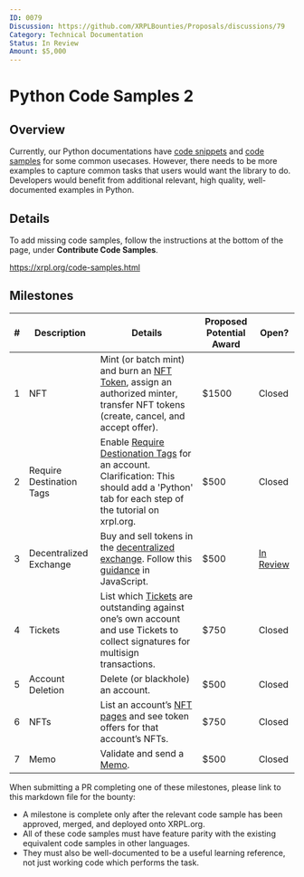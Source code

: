 ```yaml
---
ID: 0079
Discussion: https://github.com/XRPLBounties/Proposals/discussions/79
Category: Technical Documentation
Status: In Review
Amount: $5,000
---
```


# Python Code Samples 2

## Overview

Currently, our Python documentations have [code snippets](https://github.com/XRPLF/xrpl-py/tree/master/snippets) and [code samples](https://github.com/XRPLF/xrpl-dev-portal/tree/master/content/_code-samples) for some common usecases. However, there needs to be more examples to capture common tasks that users would want the library to do. Developers would benefit from additional relevant, high quality, well-documented examples in Python.

## Details

To add missing code samples, follow the instructions at the bottom of the page, under **Contribute Code Samples**.

https://xrpl.org/code-samples.html

## Milestones

| #   | Description              | Details                                                                                                                                                                                                    | Proposed Potential Award | Open? |
| --- | ------------------------ | ---------------------------------------------------------------------------------------------------------------------------------------------------------------------------------------------------------- | ------------------------ | ----- |
| 1   | NFT                      | Mint (or batch mint) and burn an [NFT Token](https://xrpl.org/non-fungible-tokens.html#non-fungible-tokens-overview), assign an authorized minter, transfer NFT tokens (create, cancel, and accept offer). | $1500                    | Closed  |
| 2   | Require Destination Tags | Enable [Require Destionation Tags](https://xrpl.org/require-destination-tags.html#require-destination-tags) for an account. Clarification: This should add a 'Python' tab for each step of the tutorial on xrpl.org.                                                                              | $500                     | Closed  |
| 3   | Decentralized Exchange   | Buy and sell tokens in the [decentralized exchange](https://xrpl.org/decentralized-exchange.html). Follow this [guidance](https://xrpl.org/trade-in-the-decentralized-exchange.html) in JavaScript.                     | $500                     | [In Review](https://github.com/XRPLF/xrpl-dev-portal/pull/1751)  |
| 4   | Tickets                  | List which [Tickets](https://xrpl.org/use-tickets.html) are outstanding against one’s own account and use Tickets to collect signatures for multisign transactions.                                        | $750                     | Closed  |
| 5   | Account Deletion         | Delete (or blackhole) an account.                                                                                                                                                                          | $500                     | Closed  |
| 6   | NFTs                     | List an account’s [NFT pages](https://xrpl.org/nftokenpage.html#nftokenpage) and see token offers for that account’s NFTs.                                                                                 | $750                     | Closed  |
| 7   | Memo                     | Validate and send a [Memo](https://xrpl.org/transaction-common-fields.html#memos-field).                                                                                                                   | $500                     | Closed  |

When submitting a PR completing one of these milestones, please link to this markdown file for the bounty:

- A milestone is complete only after the relevant code sample has been approved, merged, and deployed onto XRPL.org.
- All of these code samples must have feature parity with the existing equivalent code samples in other languages.
- They must also be well-documented to be a useful learning reference, not just working code which performs the task.
